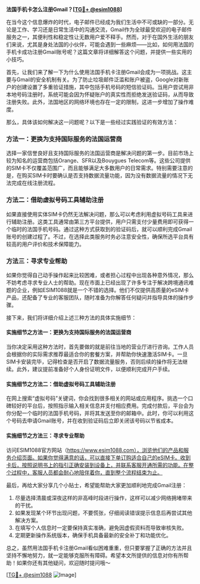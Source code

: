 **法国手机卡怎么注册Gmail？[[TG💪+ @esim1088](https://t.me/s/esim1088)]**

在当今这个信息爆炸的时代，电子邮件已经成为我们生活中不可或缺的一部分。无论是工作、学习还是日常生活中的沟通交流，Gmail作为全球最受欢迎的电子邮件服务之一，其便利性和稳定性让无数用户爱不释手。然而，对于在国外生活的朋友们来说，尤其是身处法国的小伙伴，可能会遇到一些麻烦——比如，如何用法国的手机卡成功注册Gmail账号呢？这篇文章将详细解答这个问题，并提供一些实用的小技巧。

首先，让我们来了解一下为什么使用法国手机卡注册Gmail会成为一项挑战。这主要与Gmail的安全机制有关。为了防止垃圾邮件泛滥和账户被盗，Google对新账户的创建设置了多重验证措施，其中包括手机号码的短信验证码。当用户尝试用非本地号码注册时，系统可能会因为怀疑账户的真实性而拒绝发送验证码，从而导致注册失败。此外，法国地区的网络环境也存在一定的限制，这进一步增加了操作难度。

那么，具体该如何解决这一问题呢？以下是一些经过实践验证的有效方法：

### 方法一：更换为支持国际服务的法国运营商

选择一家信誉良好且支持国际服务的法国运营商是解决问题的第一步。目前市场上较为知名的运营商包括Orange、SFR以及Bouygues Telecom等。这些公司提供的SIM卡不仅覆盖范围广，而且能够满足大多数用户的日常需求。特别需要注意的是，在购买SIM卡时要确认是否支持数据流量功能，因为没有数据流量的情况下无法完成在线注册流程。

### 方法二：借助虚拟号码工具辅助注册

如果直接使用实体SIM卡仍然无法解决问题，那么可以考虑利用虚拟号码工具来进行辅助注册。这类工具通常由第三方平台提供，用户只需支付少量费用即可获得一个临时的法国手机号码。通过这种方式获取到的验证码后，就可以顺利完成Gmail账号的创建过程了。不过，在选择此类服务时务必注意安全性，确保所选平台具有较高的用户评价和技术保障能力。

### 方法三：寻求专业帮助

如果你觉得自己动手操作起来比较困难，或者担心过程中出现各种意外情况，那么不妨考虑寻求专业人士的帮助。现在市面上已经出现了许多专注于解决跨境通讯难题的企业，例如ESIM1088就是一个不错的选择。他们不仅提供高质量的eSIM卡产品，还配备了专业的客服团队，随时准备为你解答任何疑问并指导具体的操作步骤。

接下来，我们将详细介绍上述三种方法的具体实施细节：

#### 实施细节之方法一：更换为支持国际服务的法国运营商

当你决定采用这种方法时，首先要做的就是前往当地的营业厅进行咨询。工作人员会根据你的实际需求推荐最适合你的套餐方案，并帮助你快速激活SIM卡。一旦SIM卡安装完毕，记得检查是否开启了数据流量服务，否则后续的操作将无法继续。此外，建议提前准备好个人身份证明文件，以便顺利完成开户手续。

#### 实施细节之方法二：借助虚拟号码工具辅助注册

在网上搜索“虚拟号码”关键词，你会找到很多相关的网站或应用程序。挑选一个口碑较好的平台后，按照指示输入相关信息并支付相应费用。完成付款后，平台会为你分配一个临时的法国手机号码，并将其发送至你的邮箱中。此时，你可以利用这个号码去申请Gmail账号，并在收到验证码后立即关闭该号码以节省成本。

#### 实施细节之方法三：寻求专业帮助

访问ESIM1088官方网站（https://www.esim1088.com），浏览他们的产品和服务介绍页面。如果你觉得满意的话，可以直接下单订购适合自己的eSIM卡。收到卡后，按照说明书上的指引正确安装到设备上，并联系客服开通所需的功能。在整个过程中，客服人员都会耐心地陪伴着你，直到整个流程结束为止。

最后，再给大家分享几个小贴士，希望能帮助大家更加顺利地完成Gmail注册：

1. 尽量选择清晨或深夜这样的非高峰时段进行操作，这样可以减少网络拥堵带来的干扰。
2. 如果发现某个环节出现问题，不要慌张，仔细阅读错误提示信息后再尝试其他解决方案。
3. 在填写个人信息时一定要保持真实准确，避免因虚假资料而导致审核失败。
4. 定期更新操作系统版本，确保手机具备最新的安全补丁和功能优化。

总之，虽然用法国手机卡注册Gmail看似困难重重，但只要掌握了正确的方法并且坚持不懈地努力，就一定能够克服所有障碍。希望本文所提供的信息对你有所帮助！如果你还有其他疑问，欢迎随时提问哦～ 

[[TG💪+ @esim1088](https://t.me/s/esim1088) ![Image](https://i.postimg.cc/4NQfJmqS/Snipaste-2025-05-13-00-14-12.png)]